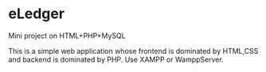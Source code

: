 # eLedger
Mini project on HTML+PHP+MySQL 

This is a simple web application whose frontend is dominated by HTML,CSS and backend is dominated by PHP.
Use XAMPP or WamppServer.
